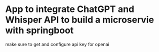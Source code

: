 # App to integrate ChatGPT and Whisper API to build a microservie with springboot

make sure to get and configure api key for openai


